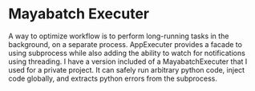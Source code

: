 # Mayabatch Executer

A way to optimize workflow is to perform long-running tasks in the background, on a
separate process. AppExecuter provides a facade to using subprocess while also adding
the ability to watch for notifications using threading. I have a version included of a 
MayabatchExecuter that I used for a private project. It can safely run arbitrary python
code, inject code globally, and extracts python errors from the subprocess.
